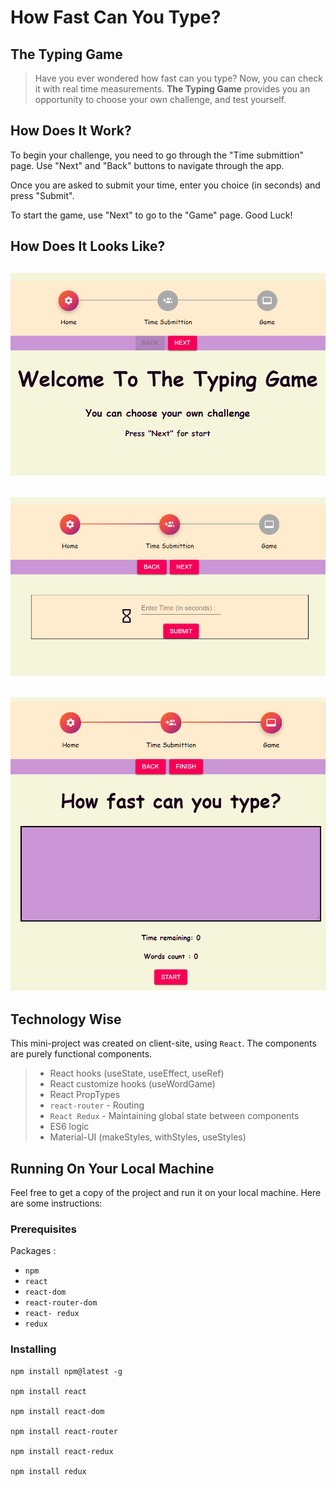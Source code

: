 
# How Fast Can You Type?

## The Typing Game

>  Have you ever wondered how fast can you type?
>  Now, you can check it with real time measurements.
>  **The Typing Game** provides you an opportunity to choose your own 
>  challenge, and test yourself.

## How Does It Work?

To begin your challenge, you need to go through the "Time submittion" page.
Use "Next" and "Back" buttons to navigate through the app.

Once you are asked to submit your time, enter you choice (in seconds) and press "Submit".

To start the game, use "Next" to go to the "Game" page.
Good Luck!


## How Does It Looks Like?


## ![ Home Page ](examples/1.png)

## ![ Submit Time](examples/2.png)

## ![Game On!](examples/3.png)

## Technology Wise

This mini-project was created on client-site, using `React`. 
The components are purely functional components.

> - React hooks (useState, useEffect, useRef)
> - React customize hooks (useWordGame)
> - React PropTypes
> - `react-router` - Routing 
> - `React Redux` -  Maintaining global state between components
> - ES6 logic
> - Material-UI (makeStyles, withStyles, useStyles)

## Running On Your Local Machine

Feel free to get a copy of the project and run it on your local machine.
Here are some instructions:

### Prerequisites
Packages :
* `npm`
* `react`
* `react-dom`
* `react-router-dom`
* `react- redux`
* `redux`

### Installing
```
npm install npm@latest -g

npm install react

npm install react-dom

npm install react-router

npm install react-redux

npm install redux


```
